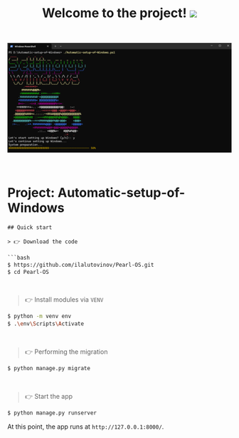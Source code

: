 <h1 align="center">Welcome to the project! <img src="https://media.giphy.com/media/hvRJCLFzcasrR4ia7z/giphy.gif" width="40"></h1>
<br />

![Screenshot.png)](Automatic-setup-of-Windows/Documents/Screenshot.png)

<br />

# Project: Automatic-setup-of-Windows

```
## Quick start

> 👉 Download the code  

```bash
$ https://github.com/ilalutovinov/Pearl-OS.git
$ cd Pearl-OS 
```

<br />

> 👉 Install modules via `VENV`  

```bash
$ python -m venv env
$ .\env\Scripts\Activate
```

<br />


> 👉 Performing the migration

```bash
$ python manage.py migrate
```

<br />

> 👉 Start the app

```bash
$ python manage.py runserver
```

At this point, the app runs at `http://127.0.0.1:8000/`. 

<br />
